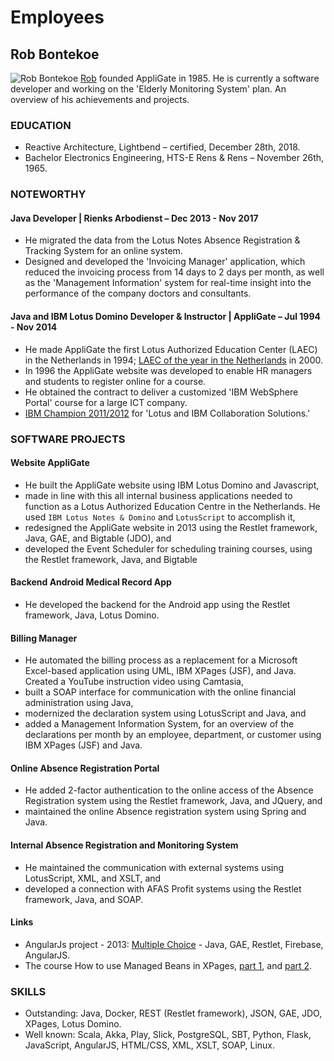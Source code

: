 # Employees

## Rob Bontekoe
![Rob Bontekoe](/rbontekoe.github.io/rob2.png) [Rob](https://www.linkedin.com/in/robbontekoe/?originalSubdomain=nl)
founded AppliGate in 1985. He is currently a software developer and working on the 'Elderly Monitoring System' plan. An overview of his achievements and projects.

### EDUCATION
- Reactive Architecture, Lightbend – certified, December 28th, 2018.
- Bachelor Electronics Engineering, HTS-E Rens & Rens – November 26th, 1965.

### NOTEWORTHY

#### Java Developer | Rienks Arbodienst – Dec 2013 - Nov 2017
- He migrated the data from the Lotus Notes Absence Registration & Tracking System for an online system.
- Designed and developed the 'Invoicing Manager' application, which reduced the invoicing process from 14 days to 2 days per month, as well as the 'Management Information' system for real-time insight into the performance of the company doctors and consultants.

#### Java and IBM Lotus Domino Developer & Instructor | AppliGate – Jul 1994 - Nov 2014
- He made AppliGate the first Lotus Authorized Education Center (LAEC) in the Netherlands in 1994; [LAEC of the year in the Netherlands](http://rbontekoe.github.io/loty.pdf) in 2000.
- In 1996 the AppliGate website was developed to enable HR managers and students to register online for a course.
- He obtained the contract to deliver a customized 'IBM WebSphere Portal' course for a large ICT company.
- [IBM Champion 2011/2012](/rbontekoe.github.io/champ.pdf) for 'Lotus and IBM Collaboration Solutions.'

### SOFTWARE PROJECTS

#### Website AppliGate
- He built the AppliGate website using IBM Lotus Domino and Javascript,
- made in line with this all internal business applications needed to function as a Lotus Authorized Education Centre in the Netherlands. He used `IBM Lotus Notes & Domino` and `LotusScript` to accomplish it,
- redesigned the AppliGate website in 2013 using the Restlet framework, Java, GAE, and Bigtable (JDO), and
- developed the Event Scheduler for scheduling training courses, using the Restlet framework, Java, and Bigtable

#### Backend Android Medical Record App
- He developed the backend for the Android app using the Restlet framework, Java, Lotus Domino.

#### Billing Manager
- He automated the billing process as a replacement for a Microsoft Excel-based application using UML, IBM XPages (JSF), and Java. Created a YouTube instruction video using Camtasia,
- built a SOAP interface for communication with the online financial administration using Java,
- modernized the declaration system using LotusScript and Java, and
- added a Management Information System, for an overview of the declarations per month by an employee, department, or customer using IBM XPages (JSF) and Java.

#### Online Absence Registration Portal
- He added 2-factor authentication to the online access of the Absence Registration system using the Restlet framework, Java, and JQuery, and
- maintained the online Absence registration system using Spring and Java.

#### Internal Absence Registration and Monitoring System
- He maintained the communication with external systems using LotusScript, XML, and XSLT, and
- developed a connection with AFAS Profit systems using the Restlet framework, Java, and SOAP.

#### Links
- AngularJs project - 2013: [Multiple Choice](http://appli-mc.appspot.com/#/home) - Java, GAE, Restlet, Firebase, AngularJS.
- The course How to use Managed Beans in XPages, [part 1](https://docs.google.com/document/d/1XFXEmXH8KFcXEHcs2qvbWqOs_TqJWJ8Dbs9CMMKLszI/edit#heading=h.fhem26gny7bn), and [part 2](https://docs.google.com/document/d/1PHSvS9inu579YnuCJXbpsG8tday_yn64lTcIaUd0W9s/edit#heading=h.ftadc2vs6of5).

### SKILLS
- Outstanding: Java, Docker, REST (Restlet framework), JSON, GAE, JDO, XPages, Lotus Domino.
- Well known: Scala, Akka, Play, Slick, PostgreSQL, SBT, Python, Flask, JavaScript, AngularJS, HTML/CSS, XML, XSLT, SOAP, Linux.
